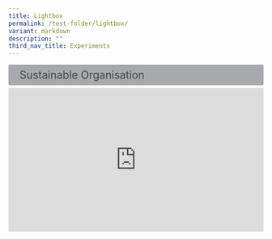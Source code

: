 ```yaml
---
title: Lightbox
permalink: /test-folder/lightbox/
variant: markdown
description: ""
third_nav_title: Experiments
---
```

<style>
    input {
        display: none;
    }

    label {
        display: block;
        padding: 8px 22px;
        margin: 0 0 5px 0;
        cursor: pointor;
        background: #a7a9ac;
        border-radius: 3px;
        color: #484848;
        transition: ease .5s;
        font-size: 1.5em;
    }

    label:hover {
        background: #B41E8E;
        color: #FFF;
    }

    .accordion-content {
        padding: 10px 0px 30px 30px;
        margin: 0 0 1px 0;
        border-radius: 3px;
    }

    input:checked + label {
        position: fixed;
        width: 100%;
        height: 100%;
        top: 0px;
        left: 0px;
        background-color: rgba(0,0,0,0.5);
    }

    input:checked + label > span{
        display: none
    }

    input + label + .accordion-content {
        display: none;
    }

    input:checked + label + .accordion-content {
        display: flex;
        position: fixed;
        width: 100%;
        height: 100%;
        top: 0px;
        left: 0px;
        pointer-events: none;
        align-items: center;
        justify-content: center;
    }

    input:checked + label + .accordion-content > img{
        width: 600px
    }
	
   .bp-youtube {
        position: relative;
        overflow: hidden;
        padding-top: 56.25%;
    }
	.bp-youtube iframe {
			position: absolute;
			top: 0;
			left: 0;
			width: 100%;
			height: 100%;
			border: 0;
	}
</style>

<div>
    <input type="checkbox" id="title1">
            <label for="title1"><span>Sustainable Organisation</span></label>
    <div class="accordion-content">
        <img alt="" src="https://developers.elementor.com/docs/assets/img/elementor-placeholder-image.png">
    </div>
</div>
<div class="bp-youtube">
    <iframe allowfullscreen="" allow="accelerometer; autoplay; clipboard-write; encrypted-media; gyroscope; picture-in-picture; web-share" frameborder="0" title="YouTube video player" src="https://www.youtube.com/embed/MfkeAoVo4Vo?si=Mn1ssByy4RAiSBQw" height="315" width="560"></iframe>
</div>

